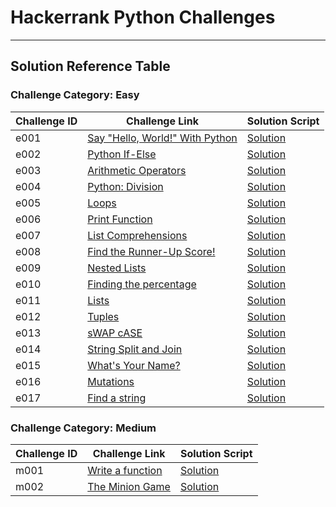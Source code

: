 # Hackerrank Python Challenges
---

## Solution Reference Table

### Challenge Category: Easy

| Challenge ID | Challenge Link | Solution Script |
|----|----------------|-----------------|
| e001  | [Say "Hello, World!" With Python](https://www.hackerrank.com/challenges/py-hello-world/problem) | [Solution](./easy/e001.py) |
| e002  | [Python If-Else](https://www.hackerrank.com/challenges/py-if-else/problem) | [Solution](./easy/e002.py) |
| e003  | [Arithmetic Operators](https://www.hackerrank.com/challenges/python-arithmetic-operators/problem) | [Solution](./easy/e003.py) |
| e004  | [Python: Division](https://www.hackerrank.com/challenges/python-division/problem) | [Solution](./easy/e004.py) |
| e005  | [Loops](https://www.hackerrank.com/challenges/python-loops/problem) | [Solution](./easy/e005.py) |
| e006  | [Print Function](https://www.hackerrank.com/challenges/python-print/problem) | [Solution](./easy/e006.py) |
| e007  | [List Comprehensions](https://www.hackerrank.com/challenges/list-comprehensions/problem) | [Solution](./easy/e007.py) |
| e008  | [Find the Runner-Up Score!](https://www.hackerrank.com/challenges/find-second-maximum-number-in-a-list/problem) | [Solution](./easy/e008.py) |
| e009  | [Nested Lists](https://www.hackerrank.com/challenges/nested-list/problem) | [Solution](./easy/e009.py) |
| e010  | [Finding the percentage](https://www.hackerrank.com/challenges/finding-the-percentage/problem) | [Solution](./easy/e010.py) |
| e011  | [Lists](https://www.hackerrank.com/challenges/python-lists/problem) | [Solution](./easy/e011.py) |
| e012  | [Tuples](https://www.hackerrank.com/challenges/python-tuples/problem) | [Solution](./easy/e012.py) |
| e013  | [sWAP cASE](https://www.hackerrank.com/challenges/swap-case/problem) | [Solution](./easy/e013.py) |
| e014  | [String Split and Join](https://www.hackerrank.com/challenges/python-string-split-and-join/problem) | [Solution](./easy/e014.py) |
| e015  | [What's Your Name?](https://www.hackerrank.com/challenges/whats-your-name/problem) | [Solution](./easy/e015.py) |
| e016  | [Mutations](https://www.hackerrank.com/challenges/python-mutations/problem) | [Solution](./easy/e016.py) |
| e017  | [Find a string](https://www.hackerrank.com/challenges/find-a-string/problem) | [Solution](./easy/e017.py) |

### Challenge Category: Medium

| Challenge ID | Challenge Link | Solution Script |
|----|----------------|-----------------|
| m001  | [Write a function](https://www.hackerrank.com/challenges/write-a-function/problem) | [Solution](./medium/m001.py) |
| m002  | [The Minion Game](https://www.hackerrank.com/challenges/the-minion-game/problem) | [Solution](./medium/m002.py) |